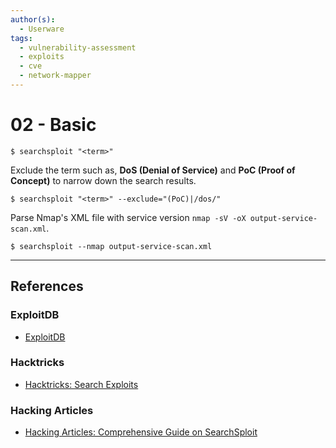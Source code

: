 ```yaml
---
author(s):
  - Userware
tags:
  - vulnerability-assessment
  - exploits
  - cve
  - network-mapper
---
```

# 02 - Basic

```
$ searchsploit "<term>"
```

Exclude the term such as, **DoS (Denial of Service)** and **PoC (Proof of Concept)** to narrow down the search results.

```
$ searchsploit "<term>" --exclude="(PoC)|/dos/"
```

Parse Nmap's XML file with service version `nmap -sV -oX output-service-scan.xml`.

```
$ searchsploit --nmap output-service-scan.xml
```

---
## References

### ExploitDB

- [ExploitDB](https://www.exploit-db.com)

### Hacktricks

- [Hacktricks: Search Exploits](https://book.hacktricks.wiki/en/generic-hacking/search-exploits.html)

### Hacking Articles

- [Hacking Articles: Comprehensive Guide on SearchSploit](https://www.hackingarticles.in/comprehensive-guide-on-searchsploit/)